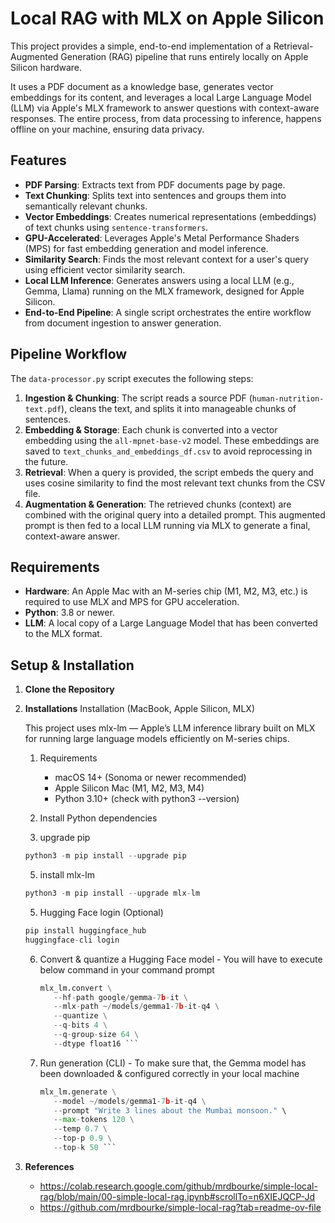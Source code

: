 # Local RAG with MLX on Apple Silicon

This project provides a simple, end-to-end implementation of a Retrieval-Augmented Generation (RAG) pipeline that runs entirely locally on Apple Silicon hardware.

It uses a PDF document as a knowledge base, generates vector embeddings for its content, and leverages a local Large Language Model (LLM) via Apple's MLX framework to answer questions with context-aware responses. The entire process, from data processing to inference, happens offline on your machine, ensuring data privacy.

## Features

-   **PDF Parsing**: Extracts text from PDF documents page by page.
-   **Text Chunking**: Splits text into sentences and groups them into semantically relevant chunks.
-   **Vector Embeddings**: Creates numerical representations (embeddings) of text chunks using `sentence-transformers`.
-   **GPU-Accelerated**: Leverages Apple's Metal Performance Shaders (MPS) for fast embedding generation and model inference.
-   **Similarity Search**: Finds the most relevant context for a user's query using efficient vector similarity search.
-   **Local LLM Inference**: Generates answers using a local LLM (e.g., Gemma, Llama) running on the MLX framework, designed for Apple Silicon.
-   **End-to-End Pipeline**: A single script orchestrates the entire workflow from document ingestion to answer generation.

## Pipeline Workflow

The `data-processor.py` script executes the following steps:

1.  **Ingestion & Chunking**: The script reads a source PDF (`human-nutrition-text.pdf`), cleans the text, and splits it into manageable chunks of sentences.
2.  **Embedding & Storage**: Each chunk is converted into a vector embedding using the `all-mpnet-base-v2` model. These embeddings are saved to `text_chunks_and_embeddings_df.csv` to avoid reprocessing in the future.
3.  **Retrieval**: When a query is provided, the script embeds the query and uses cosine similarity to find the most relevant text chunks from the CSV file.
4.  **Augmentation & Generation**: The retrieved chunks (context) are combined with the original query into a detailed prompt. This augmented prompt is then fed to a local LLM running via MLX to generate a final, context-aware answer.

## Requirements

-   **Hardware**: An Apple Mac with an M-series chip (M1, M2, M3, etc.) is required to use MLX and MPS for GPU acceleration.
-   **Python**: 3.8 or newer.
-   **LLM**: A local copy of a Large Language Model that has been converted to the MLX format.

## Setup & Installation

1.  **Clone the Repository**
2.  **Installations**
    Installation (MacBook, Apple Silicon, MLX)
    
    This project uses mlx-lm — Apple’s LLM inference library built on MLX for running large language models efficiently on M-series chips.
    
    1. Requirements
    	-	macOS 14+ (Sonoma or newer recommended)
    	-	Apple Silicon Mac (M1, M2, M3, M4)
    	-	Python 3.10+ (check with python3 --version)
    
    2. Install Python dependencies
    3. upgrade pip
    ```python
    python3 -m pip install --upgrade pip
    ```
        
    5. install mlx-lm
    ```python
    python3 -m pip install --upgrade mlx-lm
    ```
    5. Hugging Face login (Optional)
    ```python
    pip install huggingface_hub
    huggingface-cli login
    ```
    6. Convert & quantize a Hugging Face model - You will have to execute below command in your command prompt
       ```python
       mlx_lm.convert \
          --hf-path google/gemma-7b-it \
          --mlx-path ~/models/gemma1-7b-it-q4 \
          --quantize \
          --q-bits 4 \
          --q-group-size 64 \
          --dtype float16 ```
    7. Run generation (CLI) - To make sure that, the Gemma model has been downloaded & configured correctly in your local machine
       ```python
       mlx_lm.generate \
          --model ~/models/gemma1-7b-it-q4 \
          --prompt "Write 3 lines about the Mumbai monsoon." \
          --max-tokens 120 \
          --temp 0.7 \
          --top-p 0.9 \
          --top-k 50 ```
       
4.  **References**
    -    https://colab.research.google.com/github/mrdbourke/simple-local-rag/blob/main/00-simple-local-rag.ipynb#scrollTo=n6XIEJQCP-Jd
    -    https://github.com/mrdbourke/simple-local-rag?tab=readme-ov-file
    
